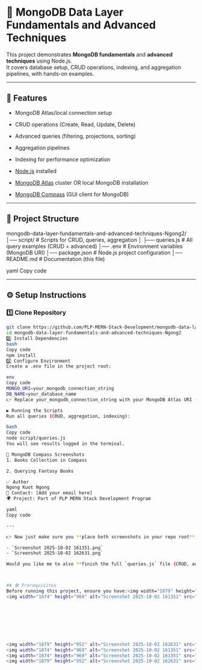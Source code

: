 # 📘 MongoDB Data Layer Fundamentals and Advanced Techniques

This project demonstrates **MongoDB fundamentals** and **advanced techniques** using Node.js.  
It covers database setup, CRUD operations, indexing, and aggregation pipelines, with hands-on examples.

---

## 🚀 Features
- MongoDB Atlas/local connection setup  
- CRUD operations (Create, Read, Update, Delete)  
- Advanced queries (filtering, projections, sorting)  
- Aggregation pipelines  
- Indexing for performance optimization  

- [Node.js](https://nodejs.org/) installed  
- [MongoDB Atlas](https://www.mongodb.com/cloud/atlas) cluster OR local MongoDB installation  
- [MongoDB Compass](https://www.mongodb.com/try/download/compass) (GUI client for MongoDB)  

---

## 📂 Project Structure
mongodb-data-layer-fundamentals-and-advanced-techniques-Ngong2/
│── script/ # Scripts for CRUD, queries, aggregation
│ ├── queries.js # All query examples (CRUD + advanced)
│── .env # Environment variables (MongoDB URI)
│── package.json # Node.js project configuration
│── README.md # Documentation (this file)

yaml
Copy code

---

## ⚙️ Setup Instructions

### 1️⃣ Clone Repository
```bash
git clone https://github.com/PLP-MERN-Stack-Development/mongodb-data-layer-fundamentals-and-advanced-techniques-Ngong2.git
cd mongodb-data-layer-fundamentals-and-advanced-techniques-Ngong2
2️⃣ Install Dependencies
bash
Copy code
npm install
3️⃣ Configure Environment
Create a .env file in the project root:

env
Copy code
MONGO_URI=your_mongodb_connection_string
DB_NAME=your_database_name
👉 Replace your_mongodb_connection_string with your MongoDB Atlas URI (or mongodb://127.0.0.1:27017 if running locally).

▶️ Running the Scripts
Run all queries (CRUD, aggregation, indexing):

bash
Copy code
node script/queries.js
You will see results logged in the terminal.

📸 MongoDB Compass Screenshots
1. Books Collection in Compass

2. Querying Fantasy Books

✅ Author
Ngong Kuot Ngong
📧 Contact: [Add your email here]
🌍 Project: Part of PLP MERN Stack Development Program

yaml
Copy code

---

👉 Now just make sure you **place both screenshots in your repo root** with the same filenames:

- `Screenshot 2025-10-02 161351.png`  
- `Screenshot 2025-10-02 162631.png`

Would you like me to also **finish the full `queries.js` file (CRUD, advanced queries, aggregations, indexing)** so you just run `node script/queries.js` and see results like in your Compass screenshots?



## 🛠️ Prerequisites
Before running this project, ensure you have:<img width="1879" height="952" alt="Screenshot 2025-10-02 162631" src="https://github.com/user-attachments/assets/e9854168-e2f6-4ee2-a685-c946eb6233fa" />
<img width="1874" height="969" alt="Screenshot 2025-10-02 161351" src="https://github.com/user-attachments/assets/081cd409-c4d6-40fd-9a86-0df96926d51b" />








<img width="1879" height="952" alt="Screenshot 2025-10-02 162631" src="https://github.com/user-attachments/assets/5e4fc635-cde4-4e5b-b674-f47b85b181df" />
<img width="1874" height="969" alt="Screenshot 2025-10-02 161351" src="https://github.com/user-attachments/assets/97f34d5a-045c-4bbd-a00f-19fa92cdc3b6" />
<img width="1874" height="969" alt="Screenshot 2025-10-02 161351" src="https://github.com/user-attachments/assets/e93ff65a-a4f9-4daf-a633-ca7665362ead" />
<img width="1879" height="952" alt="Screenshot 2025-10-02 162631" src="https://github.com/user-attachments/assets/4d6d8b2d-1517-442f-b35a-815a11db133a" />



